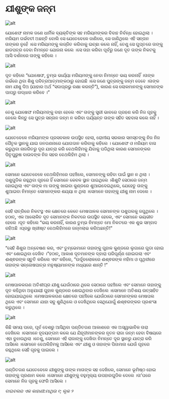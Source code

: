 # ଯୀଶୁଙ୍କ ଜନ୍ମ

![alt](https://cdn.door43.org/obs/jpg/360px/obs-en-23-01.jpg)

ଯୋଶେଫ ନାମକ ଜଣେ ଧାର୍ମିକ ବ୍ୟକ୍ତିଙ୍କ ସହ ମରିୟମଙ୍କର ବିବାହ ନିର୍ବନ୍ଧ ହୋଇଥିଲା ।ମରିୟମ ଗର୍ଭବତୀ ଅଛନ୍ତି ବୋଲି ସେ ଯେତେବେଳେ ଜାଣିଲେ, ସେ ଜାଣିଥିଲେ ଏହି ସନ୍ତାନ ତାଙ୍କର ନୁହେଁ ।ସେ  ମରିୟମଙ୍କୁ ଲଜ୍ଜିତ କରିବାକୁ ଇଚ୍ଛା କଲେ ନାହିଁ, ତେଣୁ ସେ ଗୁପ୍ତରେ ତାଙ୍କୁ ଛାଡପତ୍ର ଦେବା ନିମନ୍ତେ ଯୋଜନା କଲେ ।ସେ ତାହା କରିବା ପୂର୍ବରୁ ଜଣେ ଦୂତ ତାଙ୍କ ନିକଟକୁ ଆସି ଦର୍ଶନରେ ତାଙ୍କୁ କହିଲେ ।

![alt](https://cdn.door43.org/obs/jpg/360px/obs-en-23-02.jpg)

ଦୂତ କହିଲେ “ଯୋଷେଫ, ତୁମ୍ଭ ଭାର୍ଯ୍ୟା ମରିୟମଙ୍କୁ ନେବା ନିମନ୍ତେ ଭୟ କରନାହିଁ ।ତାଙ୍କ ଗର୍ଭରେ ଥିବା ଶିଶୁ ପବିତ୍ରଆତ୍ମାଙ୍କଠାରୁ ହୋଇଛି ।ସେ ଜଣେ ପୁତ୍ରଙ୍କୁ ଜନ୍ମ ଦେବେ ।ତାଙ୍କ ନାମ ଯୀଶୁ ଦିଅ (ଯାହାର ଅର୍ଥ “ସଦାପ୍ରଭୁ ରକ୍ଷା କରନ୍ତି”), କାରଣ ସେ ଲୋକମାନଙ୍କୁ ସେମାନଙ୍କ ପାପରୁ ଉଦ୍ଧାର କରିବେ ।”

![alt](https://cdn.door43.org/obs/jpg/360px/obs-en-23-03.jpg)

ତେଣୁ ଯୋଷେଫ ମରିୟମଙ୍କୁ ବାହା ହେଲେ ଏବଂ ତାଙ୍କୁ ସ୍ତ୍ରୀ ଭାବରେ ଗ୍ରହଣ କରି ନିଜ ଗୃହକୁ ନେଲେ କିନ୍ତୁ ସେ ପୁତ୍ର ସନ୍ତାନ ଜନ୍ମ ନ କରିବା ପର୍ଯ୍ୟନ୍ତ ତାଙ୍କ ସହିତ ସହବାସ କଲେ ନାହିଁ ।

![alt](https://cdn.door43.org/obs/jpg/360px/obs-en-23-04.jpg)

ଯେତେବେଳେ ମରିୟମଙ୍କ ପ୍ରସବକାଳ ଉପସ୍ଥିତ ହେଲା, ରୋମୀୟ ସରକାର ସମସ୍ତଙ୍କୁ ନିଜ ନିଜ ପୈତୃକ ସ୍ଥାନକୁ ଯାଇ ଜନଗଣନାରେ ଯୋଗଦାନ କରିବାକୁ କହିଲେ । ଯୋଶେଫ ଓ ମରିୟମ ବାସ କରୁଥିବା ନାଜରିତରୁ ଦୂର ଯାତ୍ରା କରି ବେଥଲିହିମକୁ ଯିବାକୁ ପଡିଥିଲା କାରଣ ସେମାନଙ୍କର ପିତୃପୁରୁଷ ଦାଉଦଙ୍କ ନିଜ ସହର ବେଥଲିହିମ ଥିଲା ।

![alt](https://cdn.door43.org/obs/jpg/360px/obs-en-23-05.jpg)

ସେମାନେ ଯେତେବେଳେ ବେଥଲିହିମରେ ପହଞ୍ଚିଲେ, ସେମାନଙ୍କୁ ରହିବା ପାଇଁ ସ୍ଥାନ ନ ଥିଲା ।ପଶୁଗୁଡିକ ରହୁଥିବା ଗୃହରେ ହିଁ ସେମାନେ କେବଳ ସ୍ଥାନ ପାଇଥିଲେ ।ଶିଶୁଟି ସେଠାରେ ଜନ୍ମ ହୋଇଥିଲା ଏବଂ ତାଙ୍କ ମା ତାଙ୍କୁ ଖାଇବା କୁଣ୍ଡରେ ଶୁଆଇଦେଇଥିଲେ, ଯେହେତୁ ତାଙ୍କୁ ଶୁଆଇବା ନିମନ୍ତେ ସେମାନଙ୍କର ଶଯ୍ୟା ନ ଥିଲା ।ସେମାନେ ତାହାଙ୍କୁ ଯୀଶୁ ନାମ ଦେଲେ ।

![alt](https://cdn.door43.org/obs/jpg/360px/obs-en-23-06.jpg)

ସେହି ରାତ୍ରିରେ ନିକଟସ୍ଥ ଏକ କ୍ଷେତରେ କେତେ ମେଷପାଳକ ସେମାନଙ୍କ ପଶୁପଲକୁ ଜଗୁଥିଲେ ।ହଠାତ୍, ଏକ ଆଲୋକିତ ଦୂତ ସେମାନଙ୍କ ନିକଟରେ ଉପସ୍ଥିତ ହେଲେ, ଏବଂ ସେମାନେ ଭୟଭୀତ ହେଲେ ।ଦୂତ କହିଲେ “ଭୟ କରନାହିଁ, କାରଣ ତୁମ୍ଭ ନିମନ୍ତେ ମୋ ନିକଟରେ ଏକ ଶୁଭ ସମ୍ବାଦ ରହିଅଛି ।ପ୍ରଭୁ ଖ୍ରୀଷ୍ଟ ବେଥଲିହିମରେ ଜନ୍ମଲାଭ କରିଅଛନ୍ତି!”

![alt](https://cdn.door43.org/obs/jpg/360px/obs-en-23-07.jpg)

“ସେହି ଶିଶୁର ଅନ୍ବେଷଣ କର, ଏବଂ ତୁମ୍ଭେମାନେ ତାହାଙ୍କୁ ଗୁହାଳ କୁଣ୍ଡରେ ଲୁଗାରେ ଗୁଡା ହୋଇ ଏବଂ ଶୋଇଥିବା ଦେଖିବ ।”ହଠାତ୍, ଆକାଶ ଦୂତମାନଙ୍କ ଦ୍ବାରା ପରିପୂର୍ଣ୍ଣ ହୋଇଗଲା ଏବଂ ଈଶ୍ଵରଙ୍କ ସ୍ତୁତି କରିଲେ ଏବଂ କହିଲେ, “ଉର୍ଦ୍ଧ୍ବଲୋକରେ ଈଶ୍ଵରଙ୍କ ମହିମା ଓ ପୃଥିବୀରେ ତାହାଙ୍କ ସନ୍ତୋଷପାତ୍ର ମନୁଷ୍ୟମାନଙ୍କ ମଧ୍ୟରେ ଶାନ୍ତି !”

![alt](https://cdn.door43.org/obs/jpg/360px/obs-en-23-08.jpg)

ମେଷପାଳକଗଣ ଅତିଶୀଘ୍ର ଯୀଶୁ ଯେଉଁଠାରେ ଥିଲେ ସେଠାରେ ପହଞ୍ଚିଲେ ଏବଂ ସେମାନେ ତାହାଙ୍କୁ ଦୂତ କହିଥିବା ଅନୁଯାୟୀ ଗୁହାଳ କୁଣ୍ଡରେ ଶୋଇଥିବାର ଦେଖିଲେ ।ସେମାନେ ଅତିଶୟ ଉତ୍ସାହିତ ହୋଇଯାଇଥିଲେ ।ମେଷପାଳକଗଣ କ୍ଷେତରେ ପହଞ୍ଚିଲେ ଯେଉଁଠାରେ ସେମାନଙ୍କର ମେଷପଲ ଥିଲେ ଏବଂ ସେମାନେ ଯାହା ସବୁ ଶୁଣିଥିଲେ ଓ ଦେଖିଥିଲେ ସେଥିଯୋଗୁଁ ଈଶ୍ଵରଙ୍କର ପ୍ରଶଂସା କରୁଥିଲେ ।

![alt](https://cdn.door43.org/obs/jpg/360px/obs-en-23-09.jpg)

କିଛି ସମୟ ପରେ, ପୂର୍ବ ଦେଶରୁ ଆସିଥିବା ପଣ୍ଡିତଗଣ ଆକାଶରେ ଏକ ଅସ୍ୱାଭାବିକ ତାରା ଦେଖିଲେ ।ସେମାନେ ହୃଦୟଙ୍ଗମ କଲେ ଯେ ଯିହୂଦୀମାନଙ୍କର ନୂତନ ରାଜା ଜନ୍ମ ହେବା ବିଷୟରେ ଏହା ବୁଝାଉଥିଲା ।ତେଣୁ, ସେମାନେ ଏହି ରାଜାଙ୍କୁ ଦେଖିବା ନିମନ୍ତେ ଦୂର ସ୍ଥାନରୁ ଯାତ୍ରା କରି ଆସିଲେ ।ସେମାନେ ବେଥଲିହିମକୁ ଆସିଲେ ଏବଂ ଯୀଶୁ ଓ ତାହାଙ୍କ ପିତାମାତା ଯେଉଁ ଗୃହରେ ରହୁଥିଲେ ସେହି ଗୃହକୁ ପାଇଲେ ।

![alt](https://cdn.door43.org/obs/jpg/360px/obs-en-23-10.jpg)

ପଣ୍ଡିତଗଣ ଯେତେବେଳେ ଯୀଶୁଙ୍କୁ ତାଙ୍କ ମାତାଙ୍କ ସହ ଦେଖିଲେ, ସେମାନେ ଭୂମିଷ୍ଠ ହୋଇ ତାହାଙ୍କୁ ପ୍ରଣାମ କଲେ ।ସେମାନେ ଯୀଶୁଙ୍କୁ ବହୁମୂଲ୍ୟ ଉପହାରଗୁଡିକ ଦେଲେ ।ତା’ପରେ ସେମାନେ ନିଜ ଗୃହକୁ ଫେରି ଆସିଲେ ।

_ବାଇବଲର ଏକ କାହାଣୀ:ମାଥିଉ ୧; ଲୂକ ୨_